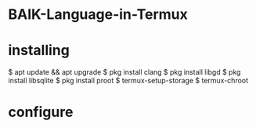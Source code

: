 # BAIK-Language-in-Termux
# installing 
$ apt update && apt upgrade
$ pkg install clang
$ pkg install libgd
$ pkg install libsqlite
$ pkg install proot
$ termux-setup-storage
$ termux-chroot
# configure
